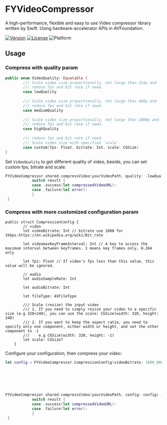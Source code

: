# FYVideoCompressor

A high-performance, flexible and easy to use Video compressor library written by Swift. Using hardware-accelerator APIs in AVFoundation.

[![Version](https://img.shields.io/badge/language-swift%205-f48041.svg?style=flat)](https://developer.apple.com/swift) [![License](https://img.shields.io/badge/license-MIT-lightgrey.svg?style=flat)](https://github.com/T2Je/FYVideoCompressor) ![Platform](https://img.shields.io/cocoapods/p/FYVideoCompressor)



## Usage

### Compress with quality param

```swift
public enum VideoQuality: Equatable {
        /// Scale video size proportionally, not large than 224p and
        /// reduce fps and bit rate if need.
        case lowQuality
        
        /// Scale video size proportionally, not large than 480p and
        /// reduce fps and bit rate if need.
        case mediumQuality
        
        /// Scale video size proportionally, not large than 1080p and
        /// reduce fps and bit rate if need.
        case highQuality
        
        /// reduce fps and bit rate if need.
        /// Scale video size with specified `scale`.
        case custom(fps: Float, bitrate: Int, scale: CGSize)
}
```

Set `VideoQuality` to get different quality of video, beside, you can set custom fps, bitrate and scale:

```swift
FYVideoCompressor.shared.compressVideo(yourVideoPath, quality: .lowQuality) { result in
            switch result {
            case .success(let compressedVideoURL):
            case .failure(let error):
            }
 }
```

### Compress with more customized configuration param

```swif
public struct CompressionConfig {
        // video
        let videoBitrate: Int // bitrate use 1000 for 1kbps.https://en.wikipedia.org/wiki/Bit_rate
        
        let videomaxKeyFrameInterval: Int // A key to access the maximum interval between keyframes. 1 means key frames only, H.264 only
        
        let fps: Float // If video's fps less than this value, this value will be ignored.
        
        // audio
        let audioSampleRate: Int
        
        let audioBitrate: Int
        
        let fileType: AVFileType
        
        /// Scale (resize) the input video
        /// 1. If you need to simply resize your video to a specific size (e.g 320×240), you can use the scale: CGSize(width: 320, height: 240)
        /// 2. If you want to keep the aspect ratio, you need to specify only one component, either width or height, and set the other component to -1
        ///    e.g CGSize(width: 320, height: -1)
        let scale: CGSize?
    }
```

Configure your configuration, then compress your video:

```swift
let config = FYVideoCompressor.CompressionConfig(videoBitrate: 1000_000,
                                                                                        videomaxKeyFrameInterval: 10,
                                                                                        fps: 24,
                                                                                        audioSampleRate: 44100,
                                                                                        audioBitrate: 128_000,
                                                                                        fileType: .mp4,
                                                                                        scale: CGSize(width: 640, height: 480))
FYVideoCompressor.shared.compressVideo(yourVideoPath, config: config) { result in
            switch result {
            case .success(let compressedVideoURL):
            case .failure(let error):
            }
 }
```
